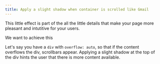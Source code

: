 ```yaml
---
title: Apply a slight shadow when container is scrolled like Gmail
---
```

This little effect is part of the all the little details that make your page more pleasant and intutitive for your users.


We want to achieve this  

Let's say you have a `div` with `overflow: auto`, so that if the content overflows the div, scrollbars appear.
Applying a slight shadow at the top of the div hints the user that there is more content available.    
<!--stackedit_data:
eyJoaXN0b3J5IjpbMTIyMDgyNTkzNV19
-->